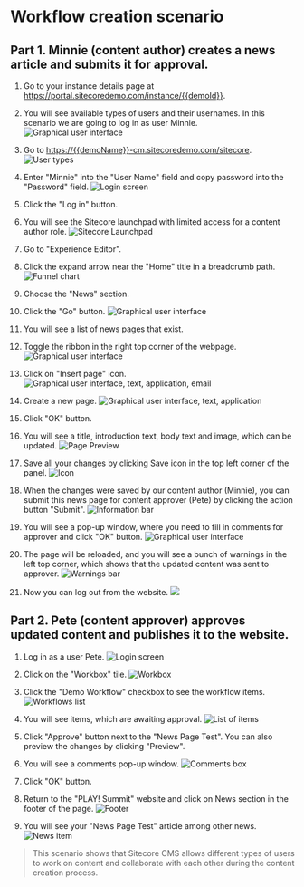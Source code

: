 # Workflow creation scenario

## Part 1. Minnie (content author) creates a news article and submits it for approval.

1. Go to your instance details page at <https://portal.sitecoredemo.com/instance/{{demoId}}>.

1. You will see available types of users and their usernames. In this scenario we are going to log in as user Minnie.
![Graphical user interface](./media/image1.png)

1. Go to <https://{{demoName}}-cm.sitecoredemo.com/sitecore>.
![User types](./media/image2.png)

1. Enter "Minnie" into the "User Name" field and copy password into the "Password" field.
![Login screen](./media/image3.png)

1. Click the "Log in" button.

1. You will see the Sitecore launchpad with limited access for a content author role.
![Sitecore Launchpad](./media/image4.png)

1. Go to "Experience Editor".

1. Click the expand arrow near the "Home" title in a breadcrumb path.
![Funnel chart](./media/image5.png)

1. Choose the "News" section.

1. Click the "Go" button.
![Graphical user interface](./media/image6.png)

1. You will see a list of news pages that exist.

1. Toggle the ribbon in the right top corner of the webpage.
![Graphical user interface](./media/image7.png)

1. Click on "Insert page" icon.
![Graphical user interface, text, application, email](./media/image8.png)

1. Create a new page.
![Graphical user interface, text, application](./media/image9.png)

1. Click "OK" button.

2. You will see a title, introduction text, body text and image, which can be updated.
![Page Preview](./media/image10.png)

1. Save all your changes by clicking Save icon in the top left corner of the panel.
![Icon](./media/image11.png)

1. When the changes were saved by our content author (Minnie), you can submit this news page for content approver (Pete) by clicking the action button "Submit".
![Information bar](./media/image12.png)

1. You will see a pop-up window, where you need to fill in comments for approver and click "OK" button.
![Graphical user interface](./media/image13.png)

1. The page will be reloaded, and you will see a bunch of warnings in the left top corner, which shows that the updated content was sent to approver.
![Warnings bar](./media/image14.png)

1. Now you can log out from the website.
![](./media/image15.png)

## Part 2. Pete (content approver) approves updated content and publishes it to the website.

1. Log in as a user Pete.
![Login screen](./media/image16.png)

1. Click on the "Workbox" tile.
![Workbox](./media/image17.png)

1. Click the "Demo Workflow" checkbox to see the workflow items.
![Workflows list](./media/image18.png)

1. You will see items, which are awaiting approval.
![List of items](./media/image19.png)

1. Click "Approve" button next to the "News Page Test". You can also preview the changes by clicking "Preview".

1. You will see a comments pop-up window.
![Comments box](./media/image20.png)

1. Click "OK" button.

1. Return to the "PLAY! Summit" website and click on News section in the footer of the page.
![Footer](./media/image21.png)

1. You will see your "News Page Test" article among other news.
![News item](./media/image22.png)

> This scenario shows that Sitecore CMS allows different types of users
> to work on content and collaborate with each other during the content
> creation process.
